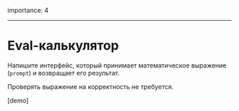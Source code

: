 importance: 4

---

# Eval-калькулятор

Напишите интерфейс, который принимает математическое выражение (`prompt`) и возвращает его результат.

Проверять выражение на корректность не требуется.

[demo]


